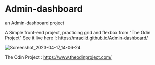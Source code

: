 # Admin-dashboard
an Admin-dashboard project 

A Simple front-end project, practicing grid and flexbox from "The Odin Project"
See it live here !: https://mraciid.github.io/Admin-dashboard/

![Screenshot_2023-04-17_14-06-24](https://user-images.githubusercontent.com/100881182/232481780-e77e4859-01cd-43c0-b56b-30f25e638b25.png)




The Odin Project : https://www.theodinproject.com/
